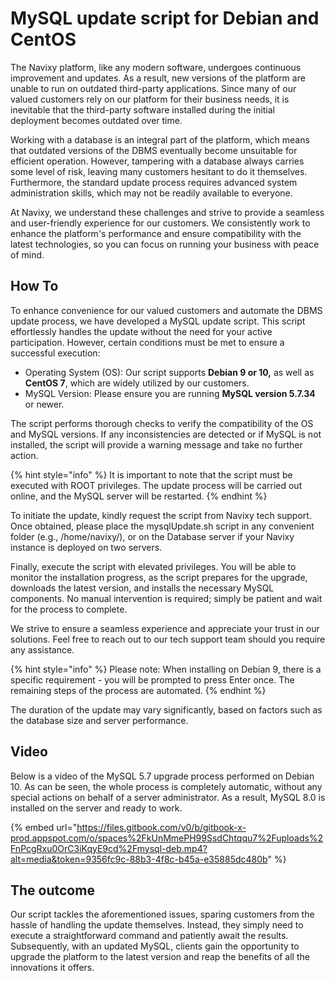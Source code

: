 # MySQL update script for Debian and CentOS

The Navixy platform, like any modern software, undergoes continuous improvement and updates. As a result, new versions of the platform are unable to run on outdated third-party applications. Since many of our valued customers rely on our platform for their business needs, it is inevitable that the third-party software installed during the initial deployment becomes outdated over time.

Working with a database is an integral part of the platform, which means that outdated versions of the DBMS eventually become unsuitable for efficient operation. However, tampering with a database always carries some level of risk, leaving many customers hesitant to do it themselves. Furthermore, the standard update process requires advanced system administration skills, which may not be readily available to everyone.

At Navixy, we understand these challenges and strive to provide a seamless and user-friendly experience for our customers. We consistently work to enhance the platform's performance and ensure compatibility with the latest technologies, so you can focus on running your business with peace of mind.

## How To

To enhance convenience for our valued customers and automate the DBMS update process, we have developed a MySQL update script. This script effortlessly handles the update without the need for your active participation. However, certain conditions must be met to ensure a successful execution:

* Operating System (OS): Our script supports **Debian 9 or 10,** as well as **CentOS 7**, which are widely utilized by our customers.
* MySQL Version: Please ensure you are running **MySQL version 5.7.34** or newer.

The script performs thorough checks to verify the compatibility of the OS and MySQL versions. If any inconsistencies are detected or if MySQL is not installed, the script will provide a warning message and take no further action.

{% hint style="info" %}
It is important to note that the script must be executed with ROOT privileges. The update process will be carried out online, and the MySQL server will be restarted.
{% endhint %}

To initiate the update, kindly request the script from Navixy tech support. Once obtained, please place the mysqlUpdate.sh script in any convenient folder (e.g., /home/navixy/), or on the Database server if your Navixy instance is deployed on two servers.

Finally, execute the script with elevated privileges. You will be able to monitor the installation progress, as the script prepares for the upgrade, downloads the latest version, and installs the necessary MySQL components. No manual intervention is required; simply be patient and wait for the process to complete.

We strive to ensure a seamless experience and appreciate your trust in our solutions. Feel free to reach out to our tech support team should you require any assistance.

{% hint style="info" %}
Please note: When installing on Debian 9, there is a specific requirement - you will be prompted to press Enter once. The remaining steps of the process are automated.
{% endhint %}

The duration of the update may vary significantly, based on factors such as the database size and server performance.

## Video

Below is a video of the MySQL 5.7 upgrade process performed on Debian 10. As can be seen, the whole process is completely automatic, without any special actions on behalf of a server administrator. As a result, MySQL 8.0 is installed on the server and ready to work.

{% embed url="https://files.gitbook.com/v0/b/gitbook-x-prod.appspot.com/o/spaces%2FkUnMmePH99SsdChtqqu7%2Fuploads%2FnPcgRxu0OrC3iKqyE9cd%2Fmysql-deb.mp4?alt=media&token=9356fc9c-88b3-4f8c-b45a-e35885dc480b" %}

## The outcome

Our script tackles the aforementioned issues, sparing customers from the hassle of handling the update themselves. Instead, they simply need to execute a straightforward command and patiently await the results. Subsequently, with an updated MySQL, clients gain the opportunity to upgrade the platform to the latest version and reap the benefits of all the innovations it offers.
